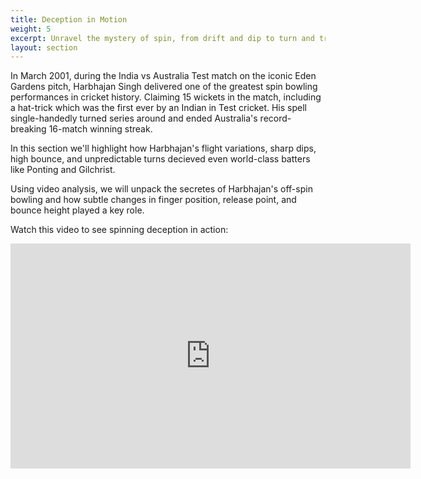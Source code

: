 ```yaml
---
title: Deception in Motion
weight: 5
excerpt: Unravel the mystery of spin, from drift and dip to turn and trickery. 
layout: section
---
```


In March 2001, during the India vs Australia Test match on the iconic Eden Gardens pitch, Harbhajan Singh delivered one of the greatest spin bowling performances in cricket history. Claiming 15 wickets in the match, including a hat-trick which was the first ever by an Indian in Test cricket. His spell single-handedly turned series around and ended Australia's record-breaking 16-match winning streak. 

In this section we'll highlight how Harbhajan's flight variations, sharp dips, high bounce, and unpredictable turns decieved even world-class batters like Ponting and Gilchrist. 

Using video analysis, we will unpack the secretes of Harbhajan's off-spin bowling and how subtle changes in finger position, release point, and bounce height played a key role. 

<section id="deception-in-motion">
  <p>Watch this video to see spinning deception in action:</p>
  <iframe width="640" height="360" src="https://www.youtube.com/embed/BjHCxWPquMA" frameborder="0" allow="accelerometer; autoplay; encrypted-media; gyroscope; picture-in-picture" allowfullscreen></iframe>
</section>
